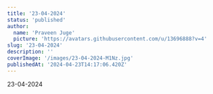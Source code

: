 ```yaml
---
title: '23-04-2024'
status: 'published'
author:
  name: 'Praveen Juge'
  picture: 'https://avatars.githubusercontent.com/u/13696888?v=4'
slug: '23-04-2024'
description: ''
coverImage: '/images/23-04-2024-M1Nz.jpg'
publishedAt: '2024-04-23T14:17:06.420Z'
---
```


23-04-2024